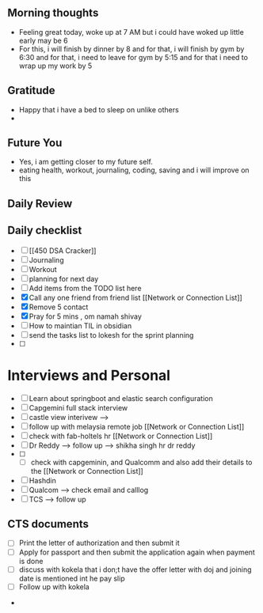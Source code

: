 ## Morning thoughts
- Feeling great today, woke up at 7 AM but i could have woked up little early may be 6 
- For this, i will finish by dinner by 8 and for that, i will finish by gym by 6:30 and for that, i need to leave for gym by 5:15 and for that i need to wrap up my work by 5

## Gratitude
- Happy that i have a bed to sleep on unlike others
- 
## Future You
- Yes, i am getting closer to my future self.
- eating health, workout, journaling, coding, saving and i will improve on this 

## Daily Review  

## Daily checklist
- [ ] [[450 DSA Cracker]]
- [ ] Journaling
- [ ] Workout
- [ ] planning for next day
- [ ] Add items from the TODO list here
- [x] Call any one friend from friend list [[Network or Connection List]]
- [x] Remove 5 contact
- [x] Pray for 5 mins , om namah shivay
- [ ] How to maintian TIL in obsidian
- [ ] send the tasks list to lokesh for the sprint planning
- [ ] 



# Interviews and Personal


- [ ] Learn about springboot and elastic search configuration
- [ ] Capgemini full stack interview 
- [ ] castle view interivew -->
- [ ] follow up with melaysia remote job [[Network or Connection List]]
- [ ] check with fab-holtels hr [[Network or Connection List]]
- [ ] Dr Reddy --> follow up --> shikha singh hr dr reddy
- [ ] - [ ] check with capgeminin, and Qualcomm and also add their details to the [[Network or Connection List]]
- [ ] Hashdin
- [ ] Qualcom --> check email and calllog
- [ ] TCS --> follow up 

## CTS documents
- [ ] Print the letter of authorization and then submit it 
- [ ] Apply for passport and then submit the application again when payment is done
- [ ] discuss with kokela that i don;t have the offer letter with doj and joining date is mentioned int he pay slip
- [ ] Follow up with kokela 
- 